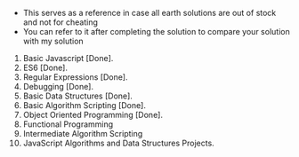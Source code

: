 * This serves as a reference in case all earth solutions are out of stock and not for cheating
* You can refer to it after completing the solution to compare your solution with my solution

1. Basic Javascript [Done].
2. ES6 [Done].
3. Regular Expressions [Done].
4. Debugging [Done].
5. Basic Data Structures [Done].
6. Basic Algorithm Scripting [Done].
7. Object Oriented Programming [Done].
8. Functional Programming
9. Intermediate Algorithm Scripting
10. JavaScript Algorithms and Data Structures Projects.
